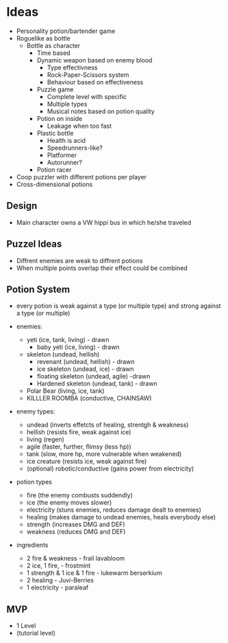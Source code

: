 # Ideas

- Personality potion/bartender game
- Roguelike as bottle
  - Bottle as character
    - Time based
    - Dynamic weapon based on enemy blood
      - Type effectivness
      - Rock-Paper-Scissors system
      - Behaviour based on effectiveness
    - Puzzle game
      - Complete level with specific
      - Multiple types
      - Musical notes based on potion quality
    - Potion on inside
      - Leakage when too fast
    - Plastic bottle
      - Health is acid
      - Speedrunners-like?
      - Platformer
      - Autorunner?
    - Potion racer
- Coop puzzler with different potions per player
- Cross-dimensional potions


## Design
- Main character owns a VW hippi bus in which he/she traveled 


## Puzzel Ideas
- Diffrent enemies are weak to diffrent potions
- When multiple points overlap their effect could be combined

## Potion System
- every potion is weak against a type (or multiple type) and strong against a type (or multiple)
- enemies:
  - yeti (ice, tank, living) - drawn
    - baby yeti (ice, living) - drawn
  - skeleton (undead, hellish)
    - revenant (undead, hellish) - drawn
    - ice skeleton (undead, ice) - drawn
    - floating skeleton (undead, agile) -drawn
    - Hardened skeleton (undead, tank) - drawn
  - Polar Bear (living, ice, tank)
  - KILLLER ROOMBA (conductive, CHAINSAW)
- enemy types:
  - undead (inverts effetcts of healing, strentgh & weakness)
  - hellish (resists fire, weak against ice)
  - living (regen)
  - agile (faster, further, flimsy (less hp))
  - tank (slow, more hp, more vulnerable when weakened)
  - ice creature (resists ice, weak against fire)
  - (optional) robotic/conductive (gains power from electricity)
- potion types
  - fire (the enemy combusts suddendly)
  - ice (the enemy moves slower)
  - electricity (stuns enemies, reduces damage dealt to enemies)
  - healing (makes damage to undead enemies, heals everybody else)
  - strength (increases DMG and DEF)
  - weakness (reduces DMG and DEF)

- ingredients
  - 2 fire & weakness - frail lavabloom
  - 2 ice, 1 fire,  - frostmint
  - 1 strength & 1 ice & 1 fire - lukewarm berserkium
  - 2 healing - Juvi-Berries
  - 1 electricity - paraleaf

## MVP
- 1 Level
- (tutorial level)